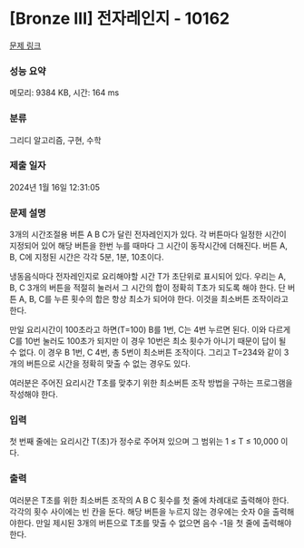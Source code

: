 # [Bronze III] 전자레인지 - 10162 

[문제 링크](https://www.acmicpc.net/problem/10162) 

### 성능 요약

메모리: 9384 KB, 시간: 164 ms

### 분류

그리디 알고리즘, 구현, 수학

### 제출 일자

2024년 1월 16일 12:31:05

### 문제 설명

<p>3개의 시간조절용 버튼 A B C가 달린 전자레인지가 있다. 각 버튼마다 일정한 시간이 지정되어 있어 해당 버튼을 한번 누를 때마다 그 시간이 동작시간에 더해진다. 버튼 A, B, C에 지정된 시간은 각각 5분, 1분, 10초이다.</p>

<p>냉동음식마다 전자레인지로 요리해야할 시간 T가 초단위로 표시되어 있다. 우리는 A, B, C 3개의 버튼을 적절히 눌러서 그 시간의 합이 정확히 T초가 되도록 해야 한다. 단 버튼 A, B, C를 누른 횟수의 합은 항상 최소가 되어야 한다. 이것을 최소버튼 조작이라고 한다. </p>

<p>만일 요리시간이 100초라고 하면(T=100) B를 1번, C는 4번 누르면 된다. 이와 다르게 C를 10번 눌러도 100초가 되지만 이 경우 10번은 최소 횟수가 아니기 때문이 답이 될 수 없다. 이 경우 B 1번, C 4번, 총 5번이 최소버튼 조작이다. 그리고 T=234와 같이 3개의 버튼으로 시간을 정확히 맞출 수 없는 경우도 있다. </p>

<p>여러분은 주어진 요리시간 T초를 맞추기 위한 최소버튼 조작 방법을 구하는 프로그램을 작성해야 한다. </p>

### 입력 

 <p>첫 번째 줄에는 요리시간 T(초)가 정수로 주어져 있으며 그 범위는 1 ≤ T ≤ 10,000 이다. </p>

### 출력 

 <p>여러분은 T초를 위한 최소버튼 조작의 A B C 횟수를 첫 줄에 차례대로 출력해야 한다. 각각의 횟수 사이에는 빈 칸을 둔다. 해당 버튼을 누르지 않는 경우에는 숫자 0을 출력해야한다. 만일 제시된 3개의 버튼으로 T초를 맞출 수 없으면 음수 -1을 첫 줄에 출력해야 한다. </p>

